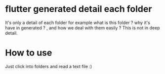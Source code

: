 # flutter generated detail each folder 

It's only a detail of each folder for example what is this folder ? why it's have in generated ? , and how we deal with them easily ?
This is not in deep detail.

# How to use 

Just click into folders and read a text file :)

